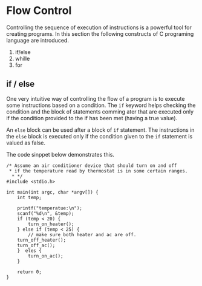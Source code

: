 # Flow Control
Controlling the sequence of execution of instructions is a powerful tool for creating programs. In this section the following constructs of C programing language are introduced.
1. if/else
2. whille
3. for

## if / else
One very intuitive way of controlling the flow of a program is to execute some instructions based on a condition. The `if` keyword helps checking the condition and the block of statements comming ater that are executed only if the condition provided to the if has been met (having a true value).

An `else` block can be used after a block of `if` statement. The instructions in the `else` block is executed only if the condition given to the `if` statement is valued as false. 

The code sinppet below demonstrates this.

```
/* Assume an air conditioner device that should turn on and off 
 * if the temperature read by thermostat is in some certain ranges.
  * */
#include <stdio.h>

int main(int argc, char *argv[]) {
    int temp;

    printf("temperatue:\n");
    scanf("%d\n", &temp);
    if (temp < 20) {
    	turn_on_heater();
    } else if (temp < 25) {
    	// make sure both heater and ac are off.
	turn_off_heater();
	turn_off_ac();
    }  eles {
        turn_on_ac();
    }
    
    return 0;
}
```